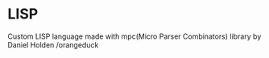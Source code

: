 # LISP
Custom LISP language made with mpc(Micro Parser Combinators) library by Daniel Holden /orangeduck
